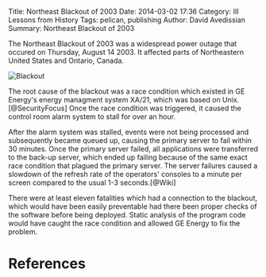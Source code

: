 Title: Northeast Blackout of 2003
Date: 2014-03-02 17:36
Category: III Lessons from History
Tags: pelican, publishing
Author: David Avedissian
Summary: Northeast Blackout of 2003

The Northeast Blackout of 2003 was a widespread power outage that occured on
Thursday, August 14 2003. It affected parts of Northeastern United States and
Ontario, Canada.

![Blackout](images/northeast-blackout.jpg)

The root cause of the blackout was a race condition which existed in GE Energy's
energy managment system XA/21, which was based on Unix.[@SecurityFocus] Once the
race condition was triggered, it caused the control room alarm system to stall
for over an hour.

After the alarm system was stalled, events were not being processed and subsequently
became queued up, causing the primary server to fail within 30 minutes. Once the
primary server failed, all applications were transferred to the back-up server,
which ended up failing because of the same exact race condition that plagued the
primary server. The server failures caused a slowdown of the refresh rate of the
operators' consoles to a minute per screen compared to the usual 1-3 seconds.[@Wiki]

There were at least eleven fatalities which had a connection to the blackout, which
would have been easily preventable had there been proper checks of the software before
being deployed. Static analysis of the program code would have caught the race
condition and allowed GE Energy to fix the problem.

References
==========
[@SecurityFocus "Software Bug Contributed to Blackout"]: http://www.securityfocus.com/news/8016
[@Wiki "Northeast blackout of 2003"]: http://en.wikipedia.org/wiki/Northeast_blackout_of_2003